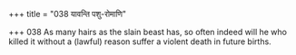 +++
title = "038 यावन्ति पशु-रोमाणि"

+++
038	As many hairs as the slain beast has, so often indeed will he who killed it without a (lawful) reason suffer a violent death in future births.